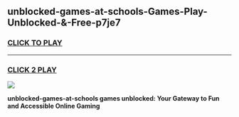 
## unblocked-games-at-schools-Games-Play-Unblocked-&-Free-p7je7
<h3>
<a href="https://premium76.site?title=unblocked-games-at-schools&ref=24A">CLICK TO PLAY</a></h3>
<hr>

<h3>
<a href="https://premium76.site?title=unblocked-games-at-schools&ref=24A">CLICK 2 PLAY</a>
  
</h3>

<a href="https://premium76.site?title=unblocked-games-at-schools&ref=24A"><img src="https://clearcache.store/games.png"></a>


**unblocked-games-at-schools games unblocked: Your Gateway to Fun and Accessible Online Gaming**
